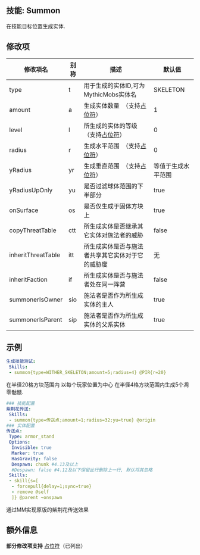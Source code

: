 技能: Summon
--------------------------

在技能目标位置生成实体.

修改项
----------

| 修改项名 | 别称    | 描述                                                                                                    | 默认值 |
|-----------|------------|----------------------------------------------------------------------------------------------------------------|---------------|
| type               | t       | 用于生成的实体ID,可为MythicMobs实体名 | SKELETON      |
| amount             | a       | 生成实体数量　（支持[占位符](/技能/占位符)）                                             | 1             |
| level              | l       | 所生成的实体的等级　（支持[占位符](/技能/占位符)）                                                     | 0             |
| radius             | r       | 生成水平范围　（支持[占位符](/技能/占位符)）                    | 0             |
| yRadius            | yr      | 生成垂直范围　（支持[占位符](/技能/占位符)）                                                          | 等值于生成水平范围        |
| yRadiusUpOnly      | yu      | 是否过滤球体范围的下半部分 | true |
| onSurface          | os      | 是否仅生成于固体方块上                                                                        | true          |
| copyThreatTable    | ctt     | 所生成实体是否继承其它实体对施法者的威胁 | false         |
| inheritThreatTable | itt     | 所生成实体是否与施法者共享其它实体对于它的威胁度 | 无 |
| inheritFaction     | if      | 所生成实体是否与施法者处在同一阵营                                                                        | false |
| summonerIsOwner | sio | 施法者是否作为所生成实体的主人 | true |
| summonerIsParent | sip | 施法者是否作为所生成实体的父系实体 | true |

示例
--------

```yaml
生成技能测试:
 Skills:
 - summon{type=WITHER_SKELETON;amount=5;radius=4} @PIR{r=20}
```
在半径20格方块范围内 以每个玩家位置为中心 在半径4格方块范围内生成5个凋零骷髅.

```yaml
### 技能配置
紫荆花传送:
 Skills:
 - summon{type=传送点;amount=1;radius=32;yu=true} @origin
### 实体配置
传送点:
 Type: armor_stand
 Options:
  Invisible: true
  Marker: true
  HasGravity: false
  Despawn: chunk #4.13及以上
  #Despawn: false #4.12及以下保留此行删除上一行, 默认将其忽略
 Skills:
 - skill{s=[
  - forcepull{delay=1;sync=true}
  - remove @self
  ]} @parent ~onspawn
```
通过MM实现原版的紫荆花传送效果

额外信息
-------

**部分修改项支持** [占位符](/技能/占位符)（已列出）